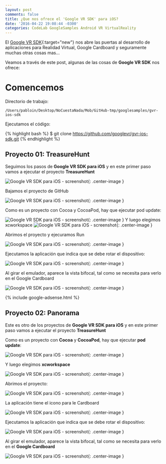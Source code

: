 ```yaml
---
layout: post
comments: false
title: ¿Que nos ofrece el 'Google VR SDK' para iOS?
date: '2016-04-22 19:08:44 -0300'
categories: CodeLab GoogleSamples Android VR VirtualReality
---
```


El [Google VR SDK](https://developers.google.com/vr/android/samples/vrview){:target="new"} nos abre las puertas al desarrollo de aplicaciones para Realidad Virtual, Google Cardboard y seguramente muchas otras cosas mas...

Veamos a través de este post, algunas de las cosas de **Google VR SDK** nos ofrece:

# Comencemos

Directorio de trabajo:

```
/Users/pabloin/Desktop/NoCuestaNada/Mob/GitHub-tmp/googlesamples/gvr-ios-sdk
```

Ejecutamos el código:

{% highlight bash %} $ git clone https://github.com/googlevr/gvr-ios-sdk.git {% endhighlight %}

## Proyecto 01: TreasureHunt

Seguimos los pasos de **Google VR SDK para iOS** y en este primer paso vamos a ejecutar el proyecto **TreasureHunt**

![Google VR SDK para iOS - screenshot](/assets/post_008_iOSVr_img_01.png){: .center-image }

Bajamos el proyecto de GitHub

![Google VR SDK para iOS - screenshot](/assets/post_008_iOSVr_img_02.png){: .center-image }

Como es un proyecto con Cocoa y CocoaPod, hay que ejecutar pod update:


![Google VR SDK para iOS - screenshot](/assets/post_008_iOSVr_img_03.png){: .center-image }
Y luego elegimos xcworkspace
![Google VR SDK para iOS - screenshot](/assets/post_008_iOSVr_img_04.png){: .center-image }

Abrimos el proyecto y ejecuramos Run

![Google VR SDK para iOS - screenshot](/assets/post_008_iOSVr_img_05.png){: .center-image }

Ejecutamos la aplicación que indica que se debe rotar el dispositivo:

![Google VR SDK para iOS - screenshot](/assets/post_008_iOSVr_img_06.png){: .center-image }

Al girar el emulador, aparece la vista bifocal, tal como se necesita para verlo en el Google Cardboard

![Google VR SDK para iOS - screenshot](/assets/post_008_iOSVr_img_07.png){: .center-image }

{% include google-adsense.html %}<br>

## Proyecto 02: Panorama

Este es otro de los proyectos de **Google VR SDK para iOS** y en este primer paso vamos a ejecutar el proyecto **TreasureHunt**


Como es un proyecto con **Cocoa** y **CocoaPod**, hay que ejecutar **pod update**:

![Google VR SDK para iOS - screenshot](/assets/post_008_iOSVr_img_20.png){: .center-image }

Y luego elegimos **xcworkspace**

![Google VR SDK para iOS - screenshot](/assets/post_008_iOSVr_img_21.png){: .center-image }

Abrimos el proyecto:

![Google VR SDK para iOS - screenshot](/assets/post_008_iOSVr_img_22.png){: .center-image }

La aplicación tiene el icono para le Cardboard

![Google VR SDK para iOS - screenshot](/assets/post_008_iOSVr_img_23.png){: .center-image }

Ejecutamos la aplicación que indica que se debe rotar el dispositivo:

![Google VR SDK para iOS - screenshot](/assets/post_008_iOSVr_img_24.png){: .center-image }

Al girar el emulador, aparece la vista bifocal, tal como se necesita para verlo en el **Google Cardboard**

![Google VR SDK para iOS - screenshot](/assets/post_008_iOSVr_img_25.png){: .center-image }
